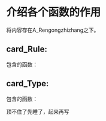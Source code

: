 # 介绍各个函数的作用

将内容存在A_Rengongzhizhang之下。

## card_Rule:
包含的函数：


## card_Type:
包含的函数：


顶不住了先睡了，起来再写



